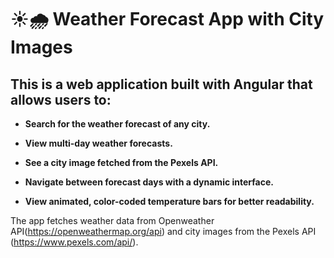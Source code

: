 # ☀️🌧️ Weather Forecast App with City Images

## This is a web application built with Angular that allows users to:

  - **Search for the weather forecast of any city.**

  - **View multi-day weather forecasts.**

  - **See a city image fetched from the Pexels API.**

  - **Navigate between forecast days with a dynamic interface.**

  - **View animated, color-coded temperature bars for better readability.**

The app fetches weather data from Openweather API(https://openweathermap.org/api) and city images from the Pexels API (https://www.pexels.com/api/).

